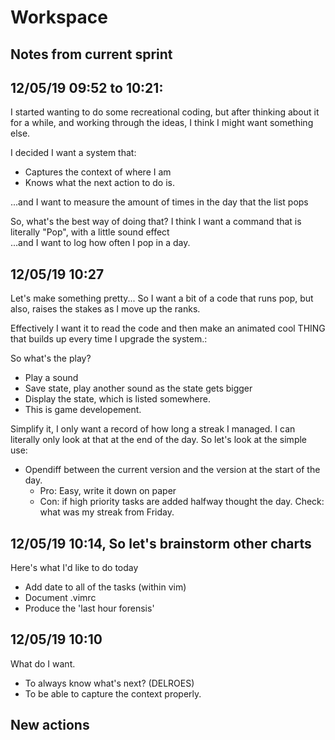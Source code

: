 # Workspace 
##  Notes from current sprint 

## 12/05/19 09:52 to 10:21: 
I started wanting to do some recreational coding, but after thinking about it for a while, and working through the ideas, I think I might want something else. 

I decided I want a system that: 
* Captures the context of where I am
* Knows what the next action to do is. 

...and I want to measure the amount of times in the day that the list pops 

So, what's the best way of doing that? I think I want a command that is literally "Pop", with a little sound effect  
...and I want to log how often I pop in a day. 

## 12/05/19 10:27 
Let's make something pretty... 
So I want a bit of a code that runs pop, but also, raises the stakes as I move up the ranks. 

Effectively I want it to read the code and then make an animated cool THING that builds up every time I upgrade the system.: 


So what's the play? 

* Play a sound 
* Save state, play another sound as the state gets bigger 
* Display the state, which is listed somewhere. 
* This is game developement. 

Simplify it, I only want a record of how long a streak I managed. I can literally only look at that at the end of the day. So let's look at the simple use: 

* Opendiff between the current version and the version at the start of the day. 
	* Pro: Easy, write it down on paper 
	* Con: if high priority tasks are added halfway thought the day. 
Check: what was my streak from Friday. 


## 12/05/19 10:14, So let's brainstorm other charts 
Here's what I'd like to do today
- Add date to all of the tasks (within vim)  
- Document .vimrc 
- Produce the 'last hour forensis' 





## 12/05/19 10:10 
What do I want.  
* To always know what's next?  (DELROES) 
* To be able to capture the context properly. 




##  New actions 


